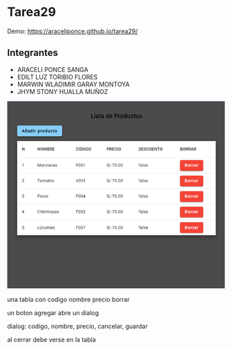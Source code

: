 # Tarea29

Demo: <https://araceliponce.github.io/tarea29/>

## Integrantes

- ARACELI PONCE SANGA
- EDILT LUZ TORIBIO FLORES
- MARWIN WLADIMIR GARAY MONTOYA
- JHYM STONY HUALLA MUÑOZ


![](./src/assets/capture.png)


una tabla con codigo nombre precio borrar

un boton agregar abre un dialog

dialog: codigo, nombre, precio, cancelar, guardar

al cerrar debe verse en la tabla

